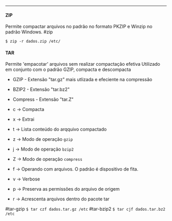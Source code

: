 ----


#### ZIP

Permite compactar arquivos no padrão no formato PKZIP e Winzip no padrão Windows. #zip

`$ zip -r dados.zip /etc/`


#### TAR
Permite  'empacotar' arquivos sem realizar compactação efetiva
Utilizado em conjunto com o padrão GZIP, compacta e descompacta 

- GZIP - Extensão "tar.gz" mais utlizada e efeciente na compressão
- BZIP2 - Extensão "tar.bz2"
- Compress - Extensão "tar.Z"

- c -> Compacta
- x -> Extrai
- t -> Lista conteúdo do arqquivo compactado
- z -> Modo de operação `gzip`
-  j -> Modo de operação `bzip2`
- Z -> Modo de operação `compress`
- f -> Operando com arquivos. O padrão é dispositivo de fita.
- v -> Verbose
- p -> Preserva as permissões do arquivo de origem
- r -> Acrescenta arquivos dentro do pacote tar

#tar-gzip
`$ tar czf dados.tar.gz /etc`
#tar-bzip2
`$ tar cjf dados.tar.bz2 /etc`





